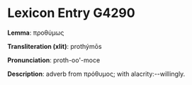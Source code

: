 # Lexicon Entry G4290

**Lemma**: προθύμως

**Transliteration (xlit)**: prothýmōs

**Pronunciation**: proth-oo'-moce

**Description**:
adverb from πρόθυμος; with alacrity:--willingly.
